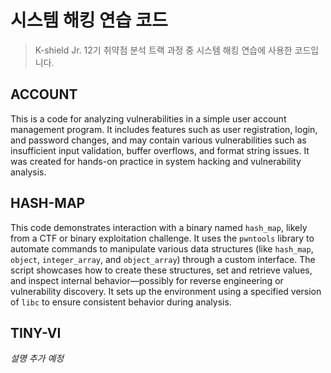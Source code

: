 # 시스템 해킹 연습 코드

> K-shield Jr. 12기 취약점 분석 트랙 과정 중 시스템 해킹 연습에 사용한 코드입니다.

## ACCOUNT
This is a code for analyzing vulnerabilities in a simple user account management program. It includes features such as user registration, login, and password changes, and may contain various vulnerabilities such as insufficient input validation, buffer overflows, and format string issues. It was created for hands-on practice in system hacking and vulnerability analysis.

## HASH-MAP
This code demonstrates interaction with a binary named `hash_map`, likely from a CTF or binary exploitation challenge. It uses the `pwntools` library to automate commands to manipulate various data structures (like `hash_map`, `object`, `integer_array`, and `object_array`) through a custom interface. The script showcases how to create these structures, set and retrieve values, and inspect internal behavior—possibly for reverse engineering or vulnerability discovery. It sets up the environment using a specified version of `libc` to ensure consistent behavior during analysis.

## TINY-VI
_설명 추가 예정_
